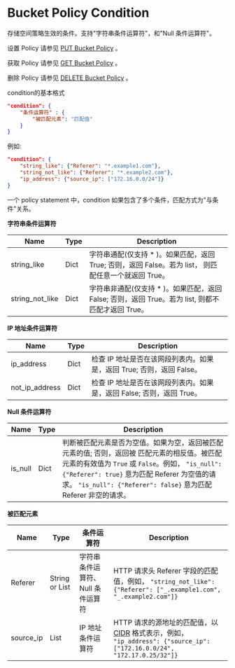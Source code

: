 ---
---

# Bucket Policy Condition

存储空间策略生效的条件。支持"字符串条件运算符"，和"Null 条件运算符"。

设置 Policy 请参见 [PUT Bucket Policy](put_policy.html) 。

获取 Policy 请参见 [GET Bucket Policy](get_policy.html) 。

删除 Policy 请参见 [DELETE Bucket Policy](delete_policy.html) 。

condition的基本格式

```json
"condition": {
    "条件运算符" : {
        "被匹配元素": "匹配值"
    }
}
```

例如:

```json
"condition": {
    "string_like": {"Referer": "*.example1.com"},
    "string_not_like": {"Referer": "*.example2.com"},
    "ip_address": {"source_ip": ["172.16.0.0/24"]}
}
```

一个 policy statement 中，condition 如果包含了多个条件，匹配方式为"与条件"关系。

**字符串条件运算符**

| Name | Type | Description |
| --- | --- | --- |
| string_like | Dict | 字符串通配(仅支持 * )。如果匹配，返回 True; 否则，返回 False。若为 list， 则匹配任意一个就返回 True。 |
| string_not_like | Dict | 字符串非通配(仅支持 * )。如果匹配，返回 False; 否则，返回 True。若为 list, 则都不匹配才返回 True。 |

**IP 地址条件运算符**

| Name | Type | Description |
| --- | --- | --- |
| ip_address | Dict | 检查 IP 地址是否在该网段列表内。如果是，返回 True; 否则，返回 False。 |
| not_ip_address | Dict | 检查 IP 地址是否在该网段列表内。如果是，返回 False; 否则，返回 True。 |

**Null 条件运算符**

| Name | Type | Description |
| --- | --- | --- |
| is_null | Dict | 判断被匹配元素是否为空值。如果为空，返回被匹配元素的值; 否则，返回被 匹配元素的相反值。被匹配元素的有效值为 `True` 或 `False`。例如， `"is_null": {"Referer": true}` 意为匹配 Referer 为空值的请求。 `"is_null": {"Referer": false}` 意为匹配 Referer 非空的请求。 |

**被匹配元素**

| Name | Type | 条件运算符 | Description |
| --- | --- | --- | --- |
| Referer | String or List | 字符串条件运算符、Null 条件运算符 | HTTP 请求头 Referer 字段的匹配值，例如， `"string_not_like": {"Referer": ["_.example1.com", "_.example2.com"]}` |
| source_ip | List | IP 地址条件运算符 | HTTP 请求的源地址的匹配值，以 [CIDR](http://www.rfc-editor.org/rfc/rfc4632.txt) 格式表示，例如， `"ip_address": {"source_ip": ["172.16.0.0/24", "172.17.0.25/32"]}` |
